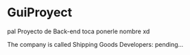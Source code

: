 # GuiProyect
pal Proyecto de Back-end
toca ponerle nombre xd

The company is called Shipping Goods
Developers:
pending...
